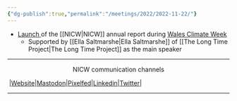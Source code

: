 ```yaml
---
{"dg-publish":true,"permalink":"/meetings/2022/2022-11-22/"}
---
```


- [Launch ](https://nationalinfrastructurecommission.wales/wp-content/uploads/2022/11/NICWAnnualReportVideo.webm)of the [[NICW\|NICW]] annual report during [Wales Climate Week](https://www.gov.wales/wales-climate-week-2022)
	- Supported by [[Ella Saltmarshe\|Ella Saltmarshe]] of [[The Long Time Project\|The Long Time Project]] as the main speaker


***
<p style="text-align: center;">NICW communication channels</p>

󠁧 |[Website](https://nationalinfrastructurecommission.wales)|[Mastodon](https://toot.wales/@NICW)|[Pixelfed](https://pix.toot.wales/NICW)|[Linkedin](https://www.linkedin.com/company/26268509/)|[Twitter](https://twitter.com/InfraCommCymru)|
***
